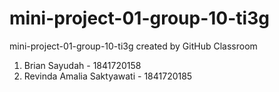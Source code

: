 # mini-project-01-group-10-ti3g
mini-project-01-group-10-ti3g created by GitHub Classroom

1. Brian Sayudah - 1841720158
2. Revinda Amalia Saktyawati - 1841720185
